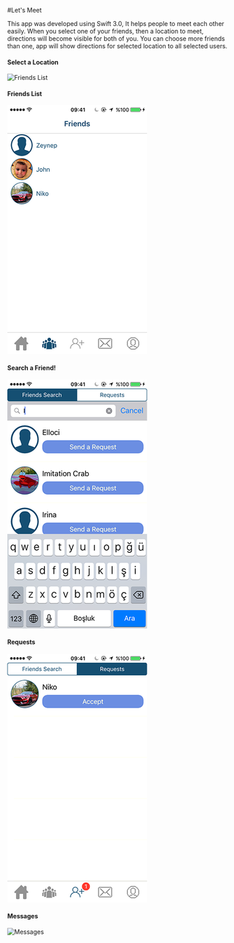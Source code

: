 #Let's Meet

This app was developed using Swift 3.0, It helps people to meet each other easily. When you select one of your friends, then a location to meet, directions will become visible for both of you. You can choose more friends than one, app will show directions for selected location to all selected users. 

#### __Select a Location__

![Friends List](https://i.hizliresim.com/414R8A.gif)  

#### __Friends List__

![Friends List](https://github.com/GokmenAkar/Let-s-Meet/blob/master/IMG_2545.PNG)  

#### __Search a Friend!__

![Search](https://github.com/GokmenAkar/Let-s-Meet/blob/master/IMG_2546.PNG) 

#### __Requests__

![Request](https://github.com/GokmenAkar/Let-s-Meet/blob/master/IMG_2553.PNG)  

#### __Messages__

![Messages](http://i.hizliresim.com/r6rYPz.png) 

